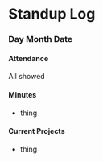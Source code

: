 # Standup Log

### Day Month Date

#### Attendance

All showed

#### Minutes

- thing

#### Current Projects

- thing